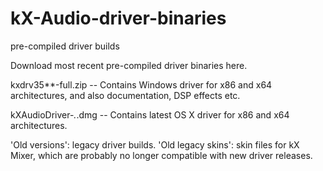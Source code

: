 # kX-Audio-driver-binaries
pre-compiled driver builds

Download most recent pre-compiled driver binaries here.

kxdrv35**-full.zip -- Contains Windows driver for x86 and x64 architectures, and also documentation, DSP effects etc.


kXAudioDriver-*.*.dmg -- Contains latest OS X driver for x86 and x64 architectures.


'Old versions': legacy driver builds.
'Old legacy skins': skin files for kX Mixer, which are probably no longer compatible with new driver releases.
